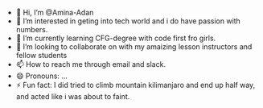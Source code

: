 - 👋 Hi, I’m @Amina-Adan
- 👀 I’m interested in geting into tech world and i do have passion with numbers.
- 🌱 I’m currently learning CFG-degree with code first fro girls.
- 💞️ I’m looking to collaborate on with my amaizing lesson instructors and fellow students 
- 📫 How to reach me through email and slack.
- 😄 Pronouns: ...
- ⚡ Fun fact: I did tried to climb mountain kilimanjaro and end up half way, and acted like i was about to faint.

<!---
Amina-Adan/Amina-Adan is a ✨ special ✨ repository because its `README.md` (this file) appears on your GitHub profile.
You can click the Preview link to take a look at your changes.
--->
